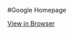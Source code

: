 #Google Homepage

[View in Browser](http://htmlpreview.github.io/?https://github.com/kallentu/google-homepage/blob/master/index.html)
